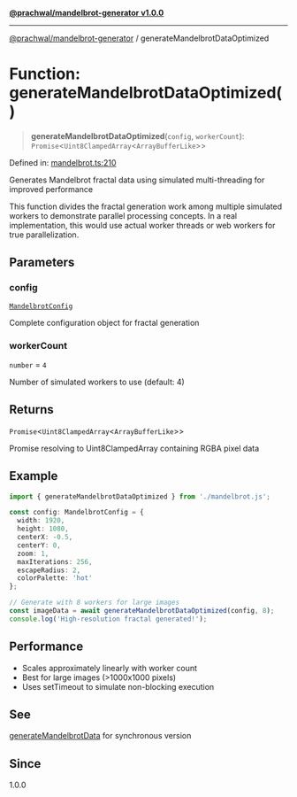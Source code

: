 [**@prachwal/mandelbrot-generator v1.0.0**](../README.md)

***

[@prachwal/mandelbrot-generator](../globals.md) / generateMandelbrotDataOptimized

# Function: generateMandelbrotDataOptimized()

> **generateMandelbrotDataOptimized**(`config`, `workerCount`): `Promise`\<`Uint8ClampedArray`\<`ArrayBufferLike`\>\>

Defined in: [mandelbrot.ts:210](https://github.com/prachwal/mandelbrot-generator/blob/774585aef1c1cbc7e412618ceaebc4d9e4774868/src/mandelbrot.ts#L210)

Generates Mandelbrot fractal data using simulated multi-threading for improved performance

This function divides the fractal generation work among multiple simulated workers
to demonstrate parallel processing concepts. In a real implementation, this would
use actual worker threads or web workers for true parallelization.

## Parameters

### config

[`MandelbrotConfig`](../interfaces/MandelbrotConfig.md)

Complete configuration object for fractal generation

### workerCount

`number` = `4`

Number of simulated workers to use (default: 4)

## Returns

`Promise`\<`Uint8ClampedArray`\<`ArrayBufferLike`\>\>

Promise resolving to Uint8ClampedArray containing RGBA pixel data

## Example

```typescript
import { generateMandelbrotDataOptimized } from './mandelbrot.js';

const config: MandelbrotConfig = {
  width: 1920,
  height: 1080,
  centerX: -0.5,
  centerY: 0,
  zoom: 1,
  maxIterations: 256,
  escapeRadius: 2,
  colorPalette: 'hot'
};

// Generate with 8 workers for large images
const imageData = await generateMandelbrotDataOptimized(config, 8);
console.log('High-resolution fractal generated!');
```

## Performance

- Scales approximately linearly with worker count
- Best for large images (>1000x1000 pixels)
- Uses setTimeout to simulate non-blocking execution

## See

[generateMandelbrotData](generateMandelbrotData.md) for synchronous version

## Since

1.0.0
